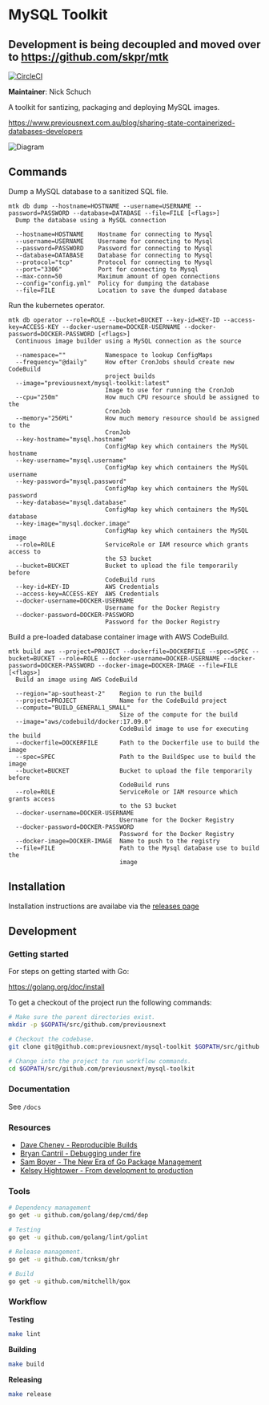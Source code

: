 MySQL Toolkit
=============

## Development is being decoupled and moved over to https://github.com/skpr/mtk

[![CircleCI](https://circleci.com/gh/previousnext/mysql-toolkit.svg?style=svg)](https://circleci.com/gh/previousnext/mysql-toolkit)

**Maintainer**: Nick Schuch

A toolkit for santizing, packaging and deploying MySQL images.

https://www.previousnext.com.au/blog/sharing-state-containerized-databases-developers

![Diagram](/docs/diagram.png "Diagram")

## Commands

Dump a MySQL database to a sanitized SQL file.

```
mtk db dump --hostname=HOSTNAME --username=USERNAME --password=PASSWORD --database=DATABASE --file=FILE [<flags>]
  Dump the database using a MySQL connection

  --hostname=HOSTNAME    Hostname for connecting to Mysql
  --username=USERNAME    Username for connecting to Mysql
  --password=PASSWORD    Password for connecting to Mysql
  --database=DATABASE    Database for connecting to Mysql
  --protocol="tcp"       Protocol for connecting to Mysql
  --port="3306"          Port for connecting to Mysql
  --max-conn=50          Maximum amount of open connections
  --config="config.yml"  Policy for dumping the database
  --file=FILE            Location to save the dumped database
```

Run the kubernetes operator.

```
mtk db operator --role=ROLE --bucket=BUCKET --key-id=KEY-ID --access-key=ACCESS-KEY --docker-username=DOCKER-USERNAME --docker-password=DOCKER-PASSWORD [<flags>]
  Continuous image builder using a MySQL connection as the source

  --namespace=""           Namespace to lookup ConfigMaps
  --frequency="@daily"     How ofter CronJobs should create new CodeBuild
                           project builds
  --image="previousnext/mysql-toolkit:latest"  
                           Image to use for running the CronJob
  --cpu="250m"             How much CPU resource should be assigned to the
                           CronJob
  --memory="256Mi"         How much memory resource should be assigned to the
                           CronJob
  --key-hostname="mysql.hostname"  
                           ConfigMap key which containers the MySQL hostname
  --key-username="mysql.username"  
                           ConfigMap key which containers the MySQL username
  --key-password="mysql.password"  
                           ConfigMap key which containers the MySQL password
  --key-database="mysql.database"  
                           ConfigMap key which containers the MySQL database
  --key-image="mysql.docker.image"  
                           ConfigMap key which containers the MySQL image
  --role=ROLE              ServiceRole or IAM resource which grants access to
                           the S3 bucket
  --bucket=BUCKET          Bucket to upload the file temporarily before
                           CodeBuild runs
  --key-id=KEY-ID          AWS Credentials
  --access-key=ACCESS-KEY  AWS Credentials
  --docker-username=DOCKER-USERNAME  
                           Username for the Docker Registry
  --docker-password=DOCKER-PASSWORD  
                           Password for the Docker Registry
```

Build a pre-loaded database container image with AWS CodeBuild.

```
mtk build aws --project=PROJECT --dockerfile=DOCKERFILE --spec=SPEC --bucket=BUCKET --role=ROLE --docker-username=DOCKER-USERNAME --docker-password=DOCKER-PASSWORD --docker-image=DOCKER-IMAGE --file=FILE [<flags>]
  Build an image using AWS CodeBuild

  --region="ap-southeast-2"    Region to run the build
  --project=PROJECT            Name for the CodeBuild project
  --compute="BUILD_GENERAL1_SMALL"  
                               Size of the compute for the build
  --image="aws/codebuild/docker:17.09.0"  
                               CodeBuild image to use for executing the build
  --dockerfile=DOCKERFILE      Path to the Dockerfile use to build the image
  --spec=SPEC                  Path to the BuildSpec use to build the image
  --bucket=BUCKET              Bucket to upload the file temporarily before
                               CodeBuild runs
  --role=ROLE                  ServiceRole or IAM resource which grants access
                               to the S3 bucket
  --docker-username=DOCKER-USERNAME  
                               Username for the Docker Registry
  --docker-password=DOCKER-PASSWORD  
                               Password for the Docker Registry
  --docker-image=DOCKER-IMAGE  Name to push to the registry
  --file=FILE                  Path to the Mysql database use to build the
                               image
```

## Installation

Installation instructions are availabe via the [releases page](https://github.com/previousnext/mysql-toolkit/releases)

## Development

### Getting started

For steps on getting started with Go:

https://golang.org/doc/install

To get a checkout of the project run the following commands:

```bash
# Make sure the parent directories exist.
mkdir -p $GOPATH/src/github.com/previousnext

# Checkout the codebase.
git clone git@github.com:previousnext/mysql-toolkit $GOPATH/src/github.com/previousnext/mysql-toolkit

# Change into the project to run workflow commands.
cd $GOPATH/src/github.com/previousnext/mysql-toolkit
```

### Documentation

See `/docs`

### Resources

* [Dave Cheney - Reproducible Builds](https://www.youtube.com/watch?v=c3dW80eO88I)
* [Bryan Cantril - Debugging under fire](https://www.youtube.com/watch?v=30jNsCVLpAE&t=2675s)
* [Sam Boyer - The New Era of Go Package Management](https://www.youtube.com/watch?v=5LtMb090AZI)
* [Kelsey Hightower - From development to production](https://www.youtube.com/watch?v=XL9CQobFB8I&t=787s)

### Tools

```bash
# Dependency management
go get -u github.com/golang/dep/cmd/dep

# Testing
go get -u github.com/golang/lint/golint

# Release management.
go get -u github.com/tcnksm/ghr

# Build
go get -u github.com/mitchellh/gox
```

### Workflow

**Testing**

```bash
make lint
```

**Building**

```bash
make build
```

**Releasing**

```bash
make release
```
